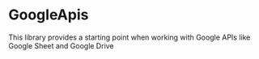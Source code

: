 # GoogleApis
This library provides a starting point when working with Google APIs like Google Sheet and Google Drive
